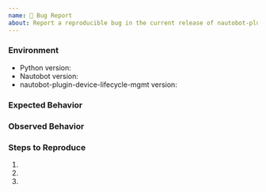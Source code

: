 ```yaml
---
name: 🐛 Bug Report
about: Report a reproducible bug in the current release of nautobot-plugin-device-lifecycle-mgmt
---
```


### Environment
* Python version:  <!-- Example: 3.7.7 -->
* Nautobot version:  <!-- Example: 2.8.4 -->
* nautobot-plugin-device-lifecycle-mgmt version:  <!-- Example: 1.0.0 -->

<!-- What did you expect to happen? -->
### Expected Behavior


<!-- What happened instead? -->
### Observed Behavior

<!--
    Describe in detail the exact steps that someone else can take to reproduce
    this bug using the current release.
-->
### Steps to Reproduce
1.
2.
3.
